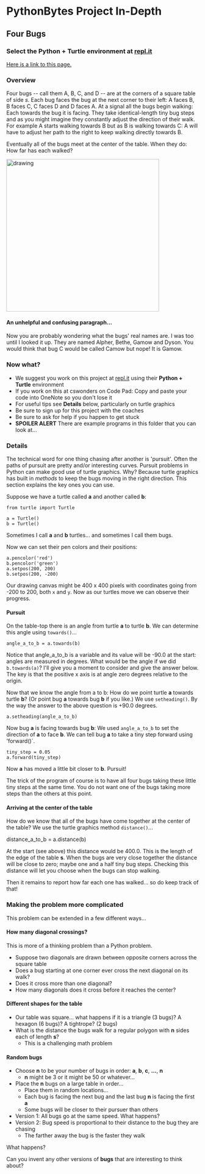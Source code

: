 # PythonBytes Project In-Depth

## Four Bugs


### Select the Python + Turtle environment at [repl.it](http://repl.it)


[Here is a link to this page.](https://github.com/robfatland/pythonbytes/tree/master/projects/bugs#pythonbytes-project-in-depth)


### Overview

Four bugs -- call them A, B, C, and D -- are at the corners of a square table of side *s*. Each bug
faces the bug at the next corner to their left: A faces B, B faces C, C faces D and D faces A. At a 
signal all the bugs begin walking: Each towards the bug it is facing. They take identical-length tiny bug steps
and as you might imagine they constantly adjust the direction of their walk. For example A starts walking towards
B but as B is walking towards C: A will have to adjust her path to the right to keep walking directly towards B. 


Eventually all of the bugs meet at the center of the table. When they do: How far has each walked? 


<img src="https://github.com/robfatland/pythonbytes/blob/master/projects/bugs/bugpaths2.png" alt="drawing" width="400"/>


#### An unhelpful and confusing paragraph...


Now you are probably wondering what the bugs' real names are. I was too until I looked it up. They are named Alpher, 
Bethe, Gamow and Dyson. You would think that bug C would be called Camow but nope! It is Gamow.


### Now what?

* We suggest you work on this project at [repl.it](http://repl.it) using their **Python + Turtle** environment
* If you work on this at cswonders on Code Pad: Copy and paste your code into OneNote so you don't lose it
* For useful tips see **Details** below, particularly on turtle graphics
* Be sure to sign up for this project with the coaches
* Be sure to ask for help if you happen to get stuck
* **SPOILER ALERT** There are example programs in this folder that you can look at...


### Details


The technical word for one thing chasing after another is 'pursuit'. Often the paths of pursuit are pretty 
and/or interesting curves. Pursuit problems in Python can make good use of turtle graphics. Why? Because turtle 
graphics has built in *methods* to keep the bugs moving in the right direction. 
This section explains the key ones you can use.


Suppose we have a turtle called **a** and another called **b**:


```
from turtle import Turtle

a = Turtle()
b = Turtle()
```

Sometimes I call **a** and **b** turtles... and sometimes I call them bugs. 

Now we can set their pen colors and their positions:

```
a.pencolor('red')
b.pencolor('green')
a.setpos(200, 200)
b.setpos(200, -200)
```

Our drawing canvas might be 400 x 400 pixels with coordinates going from -200 to 200, both `x` and `y`. 
Now as our turtles move we can observe their progress.


#### Pursuit


On the table-top there is an angle from turtle **a** to turtle **b**. We can determine this angle
using `towards()`...


```
angle_a_to_b = a.towards(b)
```

Notice that angle_a_to_b is a variable and its value will be -90.0 at the start: angles are measured in degrees. 
What would be the angle if we did ```b.towards(a)```? I'll give you a moment to consider and give the answer below.
The key is that the positive x axis is at angle zero degrees relative to the origin.


Now that we know the angle from a to b: How do we point turtle **a** towards turtle **b**?
(Or point bug **a** towards bug **b** if you like.) We use `setheading()`. 
By the way the answer to the above question is +90.0 degrees. 


```
a.setheading(angle_a_to_b)
```

Now bug **a** is facing towards bug **b**: We used `angle_a_to_b` to set the direction of **a** to face **b**. 
We can tell bug **a** to take a tiny step forward using 'forward()`. 


```
tiny_step = 0.05
a.forward(tiny_step)
```


Now **a** has moved a little bit closer to **b**. Pursuit!


The trick of the program of course is to have all four bugs taking these little tiny steps at the same time. 
You do not want one of the bugs taking more steps than the others at this point.


#### Arriving at the center of the table


How do we know that all of the bugs have come together at the center of the table? 
We use the turtle graphics method `distance()`...


distance_a_to_b = a.distance(b)


At the start (see above) this distance would be 400.0. This is the length
of the edge of the table **s**. When the bugs are very close together the
distance will be close to zero; maybe one and a half tiny bug steps.
Checking this distance will let you choose when the bugs can stop walking.


Then it remains to report how far each one has walked... so do keep track of that! 


### Making the problem more complicated


This problem can be extended in a few different ways...


#### How many diagonal crossings?


This is more of a thinking problem than a Python problem. 


* Suppose two diagonals are drawn between opposite corners across the square table
* Does a bug starting at one corner ever cross the next diagonal on its walk? 
* Does it cross more than one diagonal?
* How many diagonals does it cross before it reaches the center?


#### Different shapes for the table


* Our table was square... what happens if it is a triangle (3 bugs)? A hexagon (6 bugs)? A tightrope? (2 bugs)
* What is the distance the bugs walk for a regular polygon with **n** sides each of length **s**?
  * This is a challenging math problem


#### Random bugs

* Choose **n** to be your number of bugs in order: **a**, **b**, **c**, **...**, **n**
  * **n** might be 3 or it might be 50 or whatever...
* Place the **n** bugs on a large table in order...
  * Place them in random locations...
  * Each bug is facing the next bug and the last bug **n** is facing the first **a**
  * Some bugs will be closer to their pursuer than others
* Version 1: All bugs go at the same speed. What happens?
* Version 2: Bug speed is proportional to their distance to the bug they are chasing
  * The farther away the bug is the faster they walk

What happens? 

Can you invent any other versions of **bugs** that are interesting to think about?



